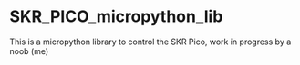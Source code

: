 # SKR_PICO_micropython_lib
This is a micropython library to control the SKR Pico, work in progress by a noob (me)
